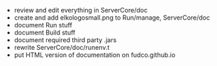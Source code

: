 * review and edit everything in ServerCore/doc
* create and add elkologosmall.png to Run/manage, ServerCore/doc
* document Run stuff
* document Build stuff
* document required third party .jars
* rewrite ServerCore/doc/runenv.t
* put HTML version of documentation on fudco.github.io
